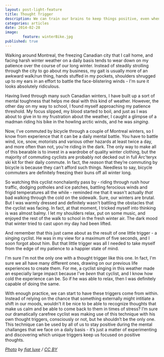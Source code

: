 ```yaml
---
layout: post-light-feature
title: Thought Trigger
description: We can train our brains to keep things positive, even when we're pushed to our limits. 
categories: articles
date: 2014-02-28
image: 
        feature: winterBike.jpg
published: true
---
```

Walking around Montreal, the freezing Canadian city that I call home, and facing harsh winter weather on a daily basis tends to wear down on my patience over the course of our long winter. Instead of steadily strolling through the city to go about my business, my gait is usually more of an awkward walk/run thing, hands stuffed in my pockets, shoulders shrugged up to my ears in an effort to battle the face-blistering winds - I'm sure it looks absolutely ridiculous. 

Having lived through many such Canadian winters, I have built up a sort of mental toughness that helps me deal with this kind of weather. However, the other day on my way to school, I found myself approaching my patience threshold. My focus slipped, my blood started to boil, and just as I was about to give in to my frustration about the weather, I caught a glimpse of a madman riding his bike in the howling arctic winds, and he was _singing_. 

Now, I've commuted by bicycle through a couple of Montreal winters, so I know from experience that it can be a daily mental battle. You have to battle wind, ice, snow, motorists and various other hazards at least twice a day, and more often than not, you're riding in the dark. The only way to make all of this bearable is to invest in a wardrobe of quality winter clothing, but the majority of commuting cyclists are probably not decked out in full Arc'teryx ski kit for their daily commute. In fact, the *reason* that they’re commuting by bicycle is because they can’t afford such things. Needless to say, bicycle commuters are definitely freezing their buns off all winter long. 

So watching this cyclist nonchalantly pass by - riding through rush hour traffic, dodging potholes and ice patches, battling ferocious winds and frigid temperatures all the while - reminded me that it wasn't actually *that* bad walking through the cold on the sidewalk. Sure, our winters are brutal. But I was warmly dressed and definitely wasn't battling the obstacles that the cyclist was facing. In fact, at that moment, I tricked myself into thinking is was almost balmy. I let my shoulders relax, put on some music, and enjoyed the rest of the walk to school in the fresh winter air. The dark mood that winter tried to cast upon my day had been lifted. 

And remember that this just came about as the result of one little trigger - a singing cyclist. He was in my view for a maximum of five seconds, and I soon forgot about him. But that little trigger was all I needed to take myself from the edge of my patience to a happier state of mind. 

I'm sure I'm not the only one with a thought trigger like this one. In fact, I'm sure we all have many different ones, drawing on our previous life experiences to create them. For me, a cyclist singing in this weather made an especially large impact because I've *been* that cyclist, and I know how cold the experience can be. So if he was able to relax, then I was definitely capable of doing the same. 

With enough practice, we can start to have these triggers come from within. Instead of relying on the chance that something externally might intitiate a shift in our moods, wouldn't it be nice to be able to recognize thoughts that make us calm and be able to come back to them in times of stress? I’m sure our dramatically carefree cyclist was making use of this technique with his own thought triggers, consciously or not, but he shouldn’t be the only one. This technique can be used by all of us to stay positive during the mental challanges that we face on a daily basis - it’s just a matter of experimenting and discovering which unique triggers keep us focused on positive thoughts. 

*[Photo](http://www.flickr.com/photos/fiatluxe/98749087/sizes/o/in/photostream/) by [fiat luxe](http://www.flickr.com/photos/fiatluxe/) / [CC BY](http://creativecommons.org/licenses/by-nd/2.0/)*

